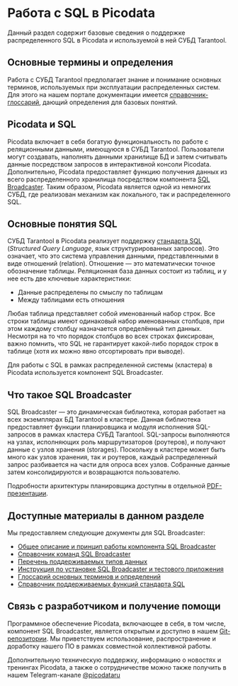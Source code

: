 # Работа с SQL в Picodata
Данный раздел содержит базовые сведения о поддержке распределенного SQL в Picodata и используемой в ней СУБД Tarantool.

## Основные термины и определения
Работа с СУБД Tarantool предполагает знание и понимание основных терминов, используемых при эксплуатации распределенных систем. Для этого на нашем портале документации имеется [справочник-глоссарий](../sql_review), дающий определения для базовых понятий.

## Picodata и SQL
Picodata включает в себя богатую функциональность по работе с реляционными данными, имеющуюся в СУБД Tarantool. Пользователи могут создавать, наполнять данными хранилище БД и затем считывать данные посредством запросов в интерактивной консоли Picodata.
Дополнительно, Picodata предоставляет функцию получения данных из всего распределенного хранилища посредством компонента [SQL Broadcaster](https://git.picodata.io/picodata/picodata/sbroad). Таким образом, Picodata является одной из немногих СУБД, где реализован механизм как локального, так и распределенного SQL.

## Основные понятия SQL

СУБД Tarantool в Picodata реализует поддержку [стандарта SQL](../sql_reference) (_Structured Query Language_, язык структурированных запросов). Это означает, что это система управления данными, представленными в виде отношений (relation). Отношение — это математически точное обозначение таблицы. 
Реляционная база данных состоит из таблиц, и у нее есть две ключевые характеристики:

* Данные распределены по смыслу по таблицам
* Между таблицами есть отношения

Любая таблица представляет собой именованный набор строк. Все строки таблицы имеют одинаковый набор именованных столбцов, при этом каждому столбцу назначается определённый тип данных. Несмотря на то что порядок столбцов во всех строках фиксирован, важно помнить, что SQL не гарантирует какой-либо порядок строк в таблице (хотя их можно явно отсортировать при выводе).

Для работы с SQL в рамках распределенной системы (кластера) в Picodata используется компонент SQL Broadcaster.

## Что такое SQL Broadcaster

SQL Broadcaster — это динамическая библиотека, которая работает на всех экземплярах БД Tarantool в кластере. Данная библиотека предоставляет функции планировщика и модуля исполнения SQL-запросов в рамках кластера СУБД Tarantool. SQL-запросы выполняются на узлах, исполняющих роль маршрутизаторов (роутеров), и получают данные с узлов хранения (storages). Поскольку в кластере может быть много как узлов хранения, так и роутеров, каждый распределенный запрос разбивается на части для опроса всех узлов. Собранные данные затем консолидируются и возвращаются пользователю. 

Подробности архитектуры планировщика доступны в отдельной [PDF-презентации](https://git.picodata.io/picodata/picodata/sbroad/-/blob/main/doc/design/sbroad.pdf).


## Доступные материалы в данном разделе
Мы предоставляем следующие документы для SQL Broadcaster:

* [Общее описание и принцип работы компонента SQL Broadcaster](../sql_review)
* [Справочник команд SQL Broadcaster](../sql_queries)
* [Перечень поддерживаемых типов данных](../sql_datatypes)
* [Инструкция по установке SQL Broadcaster и тестового приложения](../sql_tutorial)
* [Глоссарий основных терминов и определений](../sql_glossary)
* [Справочник поддерживаемых функций стандарта SQL](../sql_reference)

## Связь с разработчиком и получение помощи
Программное обеспечение Picodata, включающее в себя, в том числе, компонент SQL Broadcaster, является открытым и доступно в нашем [Git-репозитории](https://git.picodata.io/). Мы приветствуем использование, распространение и доработку нашего ПО в рамках совместной коллективной работы.

Дополнительную техническую поддержку, информацию о новостях и тренингах Picodata, а также о сотрудничестве можно также получить в нашем Telegram-канале [@picodataru](https://t.me/picodataru)


